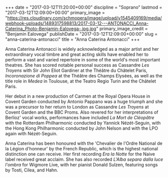 +++
date = "2017-03-12T11:20:00+00:00"
discipline = "Soprano"
lastmod = "2017-03-12T12:09:00+00:00"
primary_image = "https://res.cloudinary.com/schmopera/image/upload/v1545409169/media/webhook-uploads/1489317598813/2017-03-12---ANTONACCI_Anna-Caterina_Photo-Benjamin-Ealovega-.jpg.jpg"
primary_image_credit = "Benjamin Ealovega"
publishDate = "2017-03-12T12:09:00+00:00"
slug = "anna-caterina-antonacci"
title = "Anna Caterina Antonacci"
+++

Anna Caterina Antonacci is widely acknowledged as a major artist and her extraordinary vocal timbre and great acting skills have enabled her to perform a vast and varied repertoire in some of the world's most important theatres. She has scored notable personal success as Cassandre *Les Troyens* with Sir John Eliot Gardiner at the Théâtre du Châtelet Paris, *Incoronazione di Poppea* at the Théâtre des Champs Elysées, as well as the title role in *Medea* in Toulouse, at the Teatro Regio Turin and the Châtelet Paris.

Her debut in a new production of Carmen at the Royal Opera House in Covent Garden conducted by Antonio Pappano was a huge triumph and she was a precursor to her return to London as Cassandre *Les Troyens* at Covent Garden and the BBC Proms. Also revered for her interpretations of Berlioz' vocal works, performances have included *La Mort de Cléopâtre* with the Rotterdam Philharmonic conducted by Yannick Nézét-Seguin, with the Hong Kong Philharmonic conducted by John Nelson and with the LPO again with Nézét-Seguin.

Anna Caterina has been honoured with the 'Chevalier de l'Ordre National de la Légion d'honneur' by the French Republic, which is the highest national distinction one can receive. Her first recording *Era la Notte* for the Naive label received great acclaim. She has also recorded *L'Alba separa dalla luce l'ombra* for Wigmore Live, with her pianist Donald Sulzen, featuring songs by Tosti, Cilea, and Hahn.
